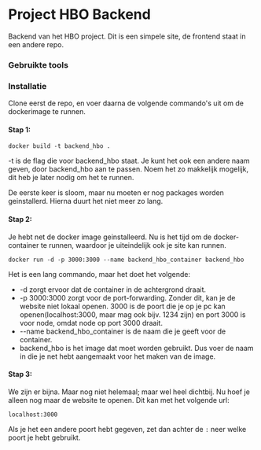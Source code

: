 # Project HBO Backend
Backend van het HBO project. Dit is een simpele site, de frontend staat in een andere repo.

### Gebruikte tools


### Installatie
Clone eerst de repo, en voer daarna de volgende commando's uit om de dockerimage te runnen.

#### Stap 1:

``
docker build -t backend_hbo .
``

-t is de flag die voor backend_hbo staat. Je kunt het ook een andere naam geven, door backend_hbo aan te passen. Noem het zo makkelijk mogelijk, dit heb je later nodig om het te runnen. 

De eerste keer is sloom, maar nu moeten er nog packages worden geinstallerd. Hierna duurt het niet meer zo lang.

#### Stap 2:
Je hebt net de docker image geinstalleerd. Nu is het tijd om de docker-container te runnen, waardoor je uiteindelijk ook je site kan runnen.

``
docker run -d -p 3000:3000 --name backend_hbo_container backend_hbo
``

Het is een lang commando, maar het doet het volgende:
- -d zorgt ervoor dat de container in de achtergrond draait.
- -p 3000:3000 zorgt voor de port-forwarding. Zonder dit, kan je de website niet lokaal openen. 3000 is de poort die je op je pc kan openen(localhost:3000, maar mag ook bijv. 1234 zijn) en port 3000 is voor node, omdat node op port 3000 draait.
- --name backend_hbo_container is de naam die je geeft voor de container.
- backend_hbo is het image dat moet worden gebruikt. Dus voer de naam in die je net hebt aangemaakt voor het maken van de image.

#### Stap 3:
We zijn er bijna. Maar nog niet helemaal; maar wel heel dichtbij. Nu hoef je alleen nog maar de website te openen. Dit kan met het volgende url:

``
localhost:3000
``

Als je het een andere poort hebt gegeven, zet dan achter de ``:`` neer welke poort je hebt gebruikt.